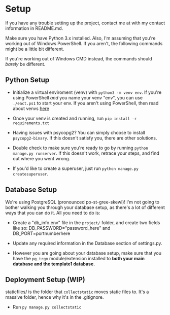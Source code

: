 # Setup

If you have any trouble setting up the project, contact me at with my contact information in README.md.

Make sure you have Python 3.x installed. Also, I'm assuming that you're working out of Windows PowerShell. If you aren't, the following commands might be a little bit different.

If you're working out of Windows CMD instead, the commands should _barely_ be different.

## Python Setup

-   Initialize a virtual enviroment (venv) with `python3 -m venv env`. If you're using PowerShell _and_ you name your venv "env", you can use `./eact.ps1` to start your env. If you aren't using PowerShell, then read about venvs [here](https://docs.python.org/3/library/venv.html)

-   Once your venv is created and running, run `pip install -r requirements.txt`

-   Having issues with psycopg2? You can simply choose to install `psycopg2-binary`. If this doesn't satisfy you, there are other solutions.

-   Double check to make sure you're ready to go by running `python manage.py runserver`. If this doesn't work, retrace your steps, and find out where you went wrong.

-   If you'd like to create a superuser, just run `python manage.py createsuperuser`.

## Database Setup

We're using PostgreSQL (pronounced po-st-gree-skewl)! I'm not going to bother walking you through your database setup, as there's a lot of different ways that you can do it. All you need to do is:

-   Create a "db_info.env" file in the `project/` folder, and create two fields like so: DB_PASSWORD="password_here" and DB_PORT=portnumberhere

-   Update any required information in the Database section of settings.py.

-   However you are going about your database setup, make sure that you have the `pg_trgm` module/extension installed to **both your main database and the template1 database.**

## Deployment Setup (WIP)

staticfiles/ is the folder that `collectstatic` moves static files to. It's a massive folder, hence why it's in the .gitignore.

-   Run `py manage.py collectstatic`
